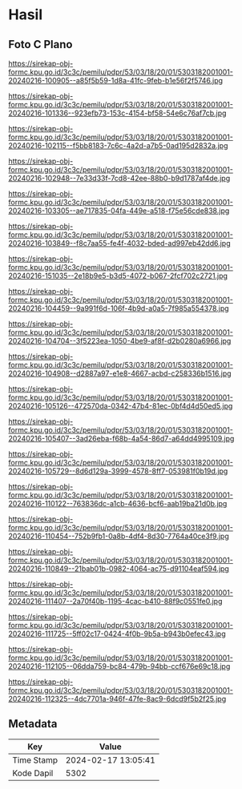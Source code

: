 # Hasil

## Foto C Plano

https://sirekap-obj-formc.kpu.go.id/3c3c/pemilu/pdpr/53/03/18/20/01/5303182001001-20240216-100905--a85f5b59-1d8a-41fc-9feb-b1e56f2f5746.jpg

https://sirekap-obj-formc.kpu.go.id/3c3c/pemilu/pdpr/53/03/18/20/01/5303182001001-20240216-101336--923efb73-153c-4154-bf58-54e6c76af7cb.jpg

https://sirekap-obj-formc.kpu.go.id/3c3c/pemilu/pdpr/53/03/18/20/01/5303182001001-20240216-102115--f5bb8183-7c6c-4a2d-a7b5-0ad195d2832a.jpg

https://sirekap-obj-formc.kpu.go.id/3c3c/pemilu/pdpr/53/03/18/20/01/5303182001001-20240216-102948--7e33d33f-7cd8-42ee-88b0-b9d1787af4de.jpg

https://sirekap-obj-formc.kpu.go.id/3c3c/pemilu/pdpr/53/03/18/20/01/5303182001001-20240216-103305--ae717835-04fa-449e-a518-f75e56cde838.jpg

https://sirekap-obj-formc.kpu.go.id/3c3c/pemilu/pdpr/53/03/18/20/01/5303182001001-20240216-103849--f8c7aa55-fe4f-4032-bded-ad997eb42dd6.jpg

https://sirekap-obj-formc.kpu.go.id/3c3c/pemilu/pdpr/53/03/18/20/01/5303182001001-20240216-151035--2e18b9e5-b3d5-4072-b067-2fcf702c2721.jpg

https://sirekap-obj-formc.kpu.go.id/3c3c/pemilu/pdpr/53/03/18/20/01/5303182001001-20240216-104459--9a991f6d-106f-4b9d-a0a5-7f985a554378.jpg

https://sirekap-obj-formc.kpu.go.id/3c3c/pemilu/pdpr/53/03/18/20/01/5303182001001-20240216-104704--3f5223ea-1050-4be9-af8f-d2b0280a6966.jpg

https://sirekap-obj-formc.kpu.go.id/3c3c/pemilu/pdpr/53/03/18/20/01/5303182001001-20240216-104908--d2887a97-e1e8-4667-acbd-c258336b1516.jpg

https://sirekap-obj-formc.kpu.go.id/3c3c/pemilu/pdpr/53/03/18/20/01/5303182001001-20240216-105126--472570da-0342-47b4-81ec-0bf4d4d50ed5.jpg

https://sirekap-obj-formc.kpu.go.id/3c3c/pemilu/pdpr/53/03/18/20/01/5303182001001-20240216-105407--3ad26eba-f68b-4a54-86d7-a64dd4995109.jpg

https://sirekap-obj-formc.kpu.go.id/3c3c/pemilu/pdpr/53/03/18/20/01/5303182001001-20240216-105729--8d6d129a-3999-4578-8ff7-053981f0b19d.jpg

https://sirekap-obj-formc.kpu.go.id/3c3c/pemilu/pdpr/53/03/18/20/01/5303182001001-20240216-110122--763836dc-a1cb-4636-bcf6-aab19ba21d0b.jpg

https://sirekap-obj-formc.kpu.go.id/3c3c/pemilu/pdpr/53/03/18/20/01/5303182001001-20240216-110454--752b9fb1-0a8b-4df4-8d30-7764a40ce3f9.jpg

https://sirekap-obj-formc.kpu.go.id/3c3c/pemilu/pdpr/53/03/18/20/01/5303182001001-20240216-110849--21bab01b-0982-4064-ac75-d91104eaf594.jpg

https://sirekap-obj-formc.kpu.go.id/3c3c/pemilu/pdpr/53/03/18/20/01/5303182001001-20240216-111407--2a70f40b-1195-4cac-b410-88f9c0551fe0.jpg

https://sirekap-obj-formc.kpu.go.id/3c3c/pemilu/pdpr/53/03/18/20/01/5303182001001-20240216-111725--5ff02c17-0424-4f0b-9b5a-b943b0efec43.jpg

https://sirekap-obj-formc.kpu.go.id/3c3c/pemilu/pdpr/53/03/18/20/01/5303182001001-20240216-112105--06dda759-bc84-479b-94bb-ccf676e69c18.jpg

https://sirekap-obj-formc.kpu.go.id/3c3c/pemilu/pdpr/53/03/18/20/01/5303182001001-20240216-112325--4dc7701a-946f-47fe-8ac9-6dcd9f5b2f25.jpg


## Metadata

| Key        | Value               |
| ---------- | ------------------- |
| Time Stamp | 2024-02-17 13:05:41 |
| Kode Dapil | 5302                |



